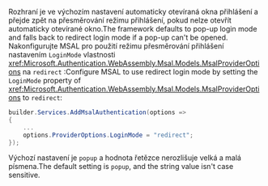 <span data-ttu-id="6635a-101">Rozhraní je ve výchozím nastavení automaticky otevíraná okna přihlášení a přejde zpět na přesměrování režimu přihlášení, pokud nelze otevřít automaticky otevírané okno.</span><span class="sxs-lookup"><span data-stu-id="6635a-101">The framework defaults to pop-up login mode and falls back to redirect login mode if a pop-up can't be opened.</span></span> <span data-ttu-id="6635a-102">Nakonfigurujte MSAL pro použití režimu přesměrování přihlášení nastavením `LoginMode` vlastnosti <xref:Microsoft.Authentication.WebAssembly.Msal.Models.MsalProviderOptions> na `redirect` :</span><span class="sxs-lookup"><span data-stu-id="6635a-102">Configure MSAL to use redirect login mode by setting the `LoginMode` property of <xref:Microsoft.Authentication.WebAssembly.Msal.Models.MsalProviderOptions> to `redirect`:</span></span>

```csharp
builder.Services.AddMsalAuthentication(options =>
{
    ...
    options.ProviderOptions.LoginMode = "redirect";
});
```

<span data-ttu-id="6635a-103">Výchozí nastavení je `popup` a hodnota řetězce nerozlišuje velká a malá písmena.</span><span class="sxs-lookup"><span data-stu-id="6635a-103">The default setting is `popup`, and the string value isn't case sensitive.</span></span>
